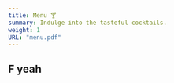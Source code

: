 ```yaml
---
title: Menu 🍸
summary: Indulge into the tasteful cocktails.
weight: 1
URL: "menu.pdf"
---
```


## F yeah
